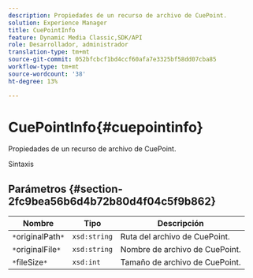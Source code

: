 ```yaml
---
description: Propiedades de un recurso de archivo de CuePoint.
solution: Experience Manager
title: CuePointInfo
feature: Dynamic Media Classic,SDK/API
role: Desarrollador, administrador
translation-type: tm+mt
source-git-commit: 052bfcbcf1bd4ccf60afa7e3325bf58dd07cba85
workflow-type: tm+mt
source-wordcount: '38'
ht-degree: 13%

---
```



# CuePointInfo{#cuepointinfo}

Propiedades de un recurso de archivo de CuePoint.

Sintaxis

## Parámetros {#section-2fc9bea56b6d4b72b80d4f04c5f9b862}

| Nombre | Tipo | Descripción |
|---|---|---|
| `*`originalPath`*` | `xsd:string` | Ruta del archivo de CuePoint. |
| `*`originalFile`*` | `xsd:string` | Nombre de archivo de CuePoint. |
| `*`fileSize`*` | `xsd:int` | Tamaño de archivo de CuePoint. |

